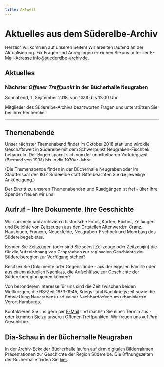 ```yaml
---
title: Aktuell
---
```


# Aktuelles aus dem Süderelbe-Archiv

Herzlich willkommen auf unseren Seiten! Wir arbeiten laufend an der
Aktualisierung. Für Fragen und Anregungen erreichen Sie uns unter der
E-Mail-Adresse [info@suederelbe-archiv.de](mailto:info@suederelbe-archiv.de).

## Aktuelles

### Nächster *Offener Treffpunkt* in der Bücherhalle Neugraben

Sonnabend, 1. September 2018, von 10:00 bis 12:00 Uhr

Mitglieder des Süderelbe-Archivs beantworten Fragen und unterstützen Sie
bei Ihrer Recherche.



* * *

## Themenabende

Unser nächster Themenabend findet im Oktober 2018 statt und wird die Geschäftswelt in Süderelbe mit dem Schwerpunkt Neugraben-Fischbek behandeln. Der Bogen spannt sich von der unmittelbaren Vorkriegszeit (Bestand von 1938) bis in die 1970er Jahre.

(Die Themenabende finden in der Bücherhalle Neugraben oder im Stadtteilsaal des BGZ Süderelbe statt. Bitte beachten Sie die jeweilige Ankündigung.)

Der Eintritt zu unseren Themenabenden und Rundgängen ist frei - über Ihre Spenden freuen wir uns!


## Aufruf - Ihre Dokumente, Ihre Geschichte

Wir sammeln und archivieren historische Fotos, Karten, Bücher, Zeitungen
und Berichte von Zeitzeugen aus den Ortsteilen Altenwerder, Cranz,
Hausbruch, Francop, Neuenfelde, Neugraben-Fischbek und Moorburg des
Süderelbegebietes.

Kennen Sie Zeitzeugen (oder sind Sie selbst Zeitzeuge oder Zeitzeugin) die für die
Aufzeichnung von Gesprächen zur regionalen Geschichte der Süderelberegion zur Verfügung 
stehen?

Besitzen Sie Dokumente oder Gegenstände - aus der eigenen Familie oder aus
einem aktuellen Nachlass, die Aufschlüsse zur Geschichte der Süderelberegion
geben können?

Von besonderem Interesse für uns sind die Zeit zwischen beiden
Weltkriegen, die NS-Zeit 1933-1945, Kriegs- und Nachkriegszeit sowie die
Entwicklung Neugrabens und seiner Nachbardörfer zum urbanisierten Vorort Hamburgs.

Kontaktieren Sie uns gern per [E-Mail](mailto:info@suederelbe-archiv.de)
und machen Sie einen Termin aus - oder kommen Sie zu unseren Offenen
Treffpunkten! Wir freuen uns auf *Ihre* Geschichte.


## Dia-Schau in der Bücherhalle Neugraben

In der Archiv-Ecke der Bücherhalle laufen auf dem digitalen Bilderrahmen Präsentationen zur Geschichte der Region Süderelbe. Die Öffnungszeiten der Bücherhalle finden Sie
[hier](https://www.buecherhallen.de/neugraben).
